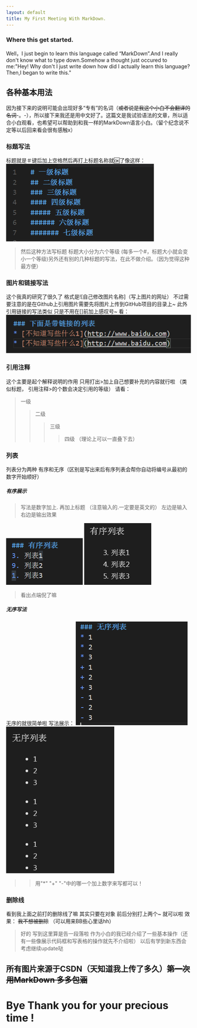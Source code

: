 ```yaml
---
layout: default
title: My First Meeting With MarkDown.
---
```

### Where this get started.
Well，I just begin to learn this language called “MarkDown”.And I really don't know what to type down.Somehow a thought just occured to me:"Hey! Why don't I just write down how did I actually learn this language?Then,I began to write this."
## 各种基本用法
 因为接下来的说明可能会出现好多“专有”的名词（~~或者说是我这个小白不会翻译的名词~~-。-），所以接下来我还是用中文好了。这篇文是我试验语法的文章，所以适合小白观看，也希望可以帮助到和我一样的MarkDown语言小白。（留个纪念说不定等以后回来看会很有感触x）
### 标题写法
 标题就是＃键后加上空格然后再打上标题名称就🆗了像这样：
 ![bb](https://github.com/zhangzj39/homework/blob/gh-pages/images/bb.png)
 > 然后这种方法写标题 标题大小分为六个等级 (每多一个#，标题大小就会变小一个等级)另外还有别的几种标题的写法，在此不做介绍。（因为觉得这种最方便）
### 图片和链接写法
这个我真的研究了很久了 格式是![自己修改图片名称]（写上图片的网址） 不过需要注意的是在Github上引用图片需要先将图片上传到GitHub项目的目录上~
此外 引用链接的写法类似 只是不用在[]前加上感叹号~  看：
![cc](https://github.com/zhangzj39/homework/blob/gh-pages/%E6%96%B0%E5%BB%BA%E6%96%87%E4%BB%B6%E5%A4%B9/cc.png)
### 引用注释
这个主要是起个解释说明的作用 只用打出>加上自己想要补充的内容就行啦 （类似标题， 引用注释>的个数会决定引用的等级）
请看：
> 一级
>> 二级
>>> 三级
>>>> 四级 （理论上可以一直叠下去）
### 列表
列表分为两种 有序和无序（区别是写出来后有序列表会帮你自动将编号从最初的数字开始顺好）
##### 有序展示 
> 写法是数字加上. 再加上标题 （注意输入的.一定要是英文的） 左边是输入 右边是输出效果

![有序写法](https://github.com/zhangzj39/homework/blob/master/%E6%96%B0%E5%BB%BA%E6%96%87%E4%BB%B6%E5%A4%B9/%E6%96%B0%E5%BB%BA%E6%96%87%E4%BB%B6%E5%A4%B9/600165-20170121175958281-1526944139.png)
![有序效果](       https://github.com/zhangzj39/homework/blob/master/%E6%96%B0%E5%BB%BA%E6%96%87%E4%BB%B6%E5%A4%B9/%E6%96%B0%E5%BB%BA%E6%96%87%E4%BB%B6%E5%A4%B9/600165-20170121180005984-1893005909.png)
>看出点端倪了嘛
##### 无序写法 
无序的就很简单啦 写法展示：
![无序展示](https://github.com/zhangzj39/homework/blob/master/%E6%96%B0%E5%BB%BA%E6%96%87%E4%BB%B6%E5%A4%B9/%E6%96%B0%E5%BB%BA%E6%96%87%E4%BB%B6%E5%A4%B9/600165-20170121171909093-661987876.png)
![无序效果](https://github.com/zhangzj39/homework/blob/master/%E6%96%B0%E5%BB%BA%E6%96%87%E4%BB%B6%E5%A4%B9/%E6%96%B0%E5%BB%BA%E6%96%87%E4%BB%B6%E5%A4%B9/600165-20170121171919343-1747027523.png)
>>用"*" "+" "-"中的哪一个加上数字来写都可以！

### 删除线 
看到我上面之前打的删除线了嘛 其实只要在对象 前后分别打上两个~ 就可以啦 效果： ~~我不想被删除~~ （可以用来BB些心里话hh）
> 好的 写到这里算是告一段落啦 作为小白的我已经介绍了一些基本操作（还有一些像展示代码框和写表格的操作就先不介绍啦） 以后有学到新东西会考虑继续update哒
## 所有图片来源于CSDN（天知道我上传了多久）~~第一次用MarkDown 多多包涵~~
# Bye Thank you for your precious time !
